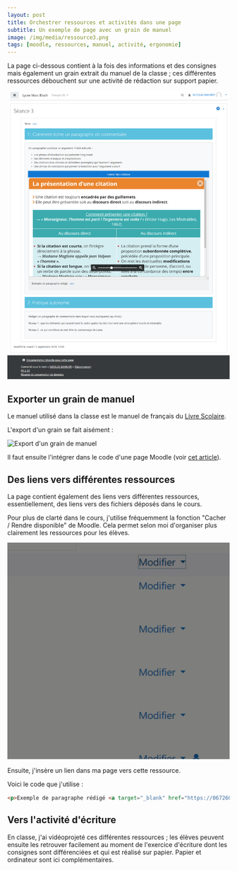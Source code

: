 ```yaml
---
layout: post
title: Orchestrer ressources et activités dans une page  
subtitle: Un exemple de page avec un grain de manuel
image: /img/media/ressource3.png
tags: [moodle, ressources, manuel, activité, ergonomie]
---
```


La page ci-dessous contient à la fois des informations et des consignes mais également un grain extrait du manuel de la classe ; ces différentes ressources débouchent sur une activité de rédaction sur support papier.

![Ressources et exercice](/img/media/ressource3.png)

## Exporter un grain de manuel

Le manuel utilisé dans la classe est le manuel de français du [Livre Scolaire](https://www.lelivrescolaire.fr/lycee/francais).

L'export d'un grain se fait aisément :

![Export d'un grain de manuel](/img/media/exportGrainManuel.gif "Export d'un grain de manuel")

Il faut ensuite l'intégrer dans le code d'une  page Moodle (voir [cet article](https://nbannier.github.io/2019-12-06-Une-Page-Moodle-Simple/)).

## Des liens vers différentes ressources

La page contient également des liens vers différentes ressources, essentiellement, des liens vers des fichiers déposés dans le cours.

Pour plus de clarté dans le cours, j'utilise fréquemment la fonction "Cacher / Rendre disponible" de Moodle. Cela permet selon moi d'organiser plus clairement les ressources pour les élèves.

![Cacher puis rendre disponible une ressource ou une activité dans Moodle](/img/media/moodleCacherDisponible.gif "Cacher puis rendre disponible une ressource ou une activité dans Moodle")

Ensuite, j'insère un lien dans ma page vers cette ressource.

Voici le code que j'utilise :

```html
<p>Exemple de paragraphe rédigé <a target="_blank" href="https://0672604s.moodle.monbureaunumerique.fr/pluginfile.php/13049/mod_resource/content/1/AnalyseKilty_Paragraphe.html" title="Lien vers un exemple de paragraphe rédigé" class="btn-sm btn-outline-primary">Lien</a></p>
```

## Vers l'activité d'écriture

En classe, j'ai vidéoprojeté ces différentes ressources ; les élèves peuvent ensuite les retrouver facilement au moment de l'exercice d'écriture dont les consignes sont différenciées et qui est réalisé sur papier. Papier et ordinateur sont ici complémentaires.
